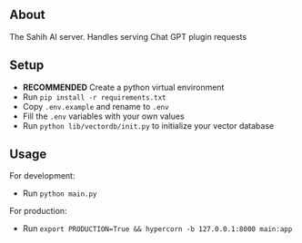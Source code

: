 ## About
The Sahih AI server.
Handles serving Chat GPT plugin requests

## Setup
- **RECOMMENDED** Create a python virtual environment
- Run `pip install -r requirements.txt`
- Copy `.env.example` and rename to `.env`
- Fill the `.env` variables with your own values
- Run `python lib/vectordb/init.py` to initialize your vector database

## Usage
For development:
- Run `python main.py`

For production:
- Run `export PRODUCTION=True && hypercorn -b 127.0.0.1:8000 main:app`